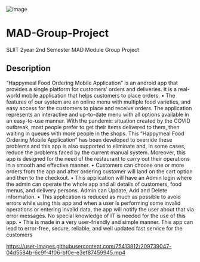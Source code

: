 ![image](https://user-images.githubusercontent.com/75413812/209738684-47523920-8777-4e32-b8ae-d448a9e671ae.png)

# MAD-Group-Project
SLIIT 2year 2nd Semester MAD Module Group Project


## Description

“Happymeal Food Ordering Mobile Application” is an android app that provides a single 
platform for customers’ orders and deliveries. It is a real-world mobile application that 
helps customers to place orders. 
• The features of our system are an online menu with multiple food varieties, and easy 
access for the customers to place and receive orders. The application represents an 
interactive and up-to-date menu with all options available in an easy-to-use manner. 
With the pandemic situation created by the COVID outbreak, most people prefer to get 
their items delivered to them, then waiting in queues with more people in the shops. 
This “Happymeal Food Ordering Mobile Application” has been developed to override 
these problems and this app is also supported to eliminate and, in some cases, reduce 
the problems faced by the current manual system. Moreover, this app is designed for 
the need of the restaurant to carry out their operations in a smooth and effective 
manner.
• Customers can choose one or more orders from the app and after ordering customer will 
land on the cart option and then to the checkout. 
• This application will have an Admin login where the admin can operate the whole app 
and all details of customers, food menus, and delivery persons. Admin can Update, Add 
and Delete information. 
• This application is reduced as much as possible to avoid errors while using this app and 
when a user is performing some invalid operations or entering invalid data, the app will 
notify the user about that via error messages. No special knowledge of IT is needed for 
the use of this app. 
• This is made in a very user-friendly and simple manner. This app can lead to error-free, 
secure, reliable, and well updated fast service for the customers



https://user-images.githubusercontent.com/75413812/209739047-04d5584b-6c9f-4f06-bf0e-e3ef87459945.mp4




